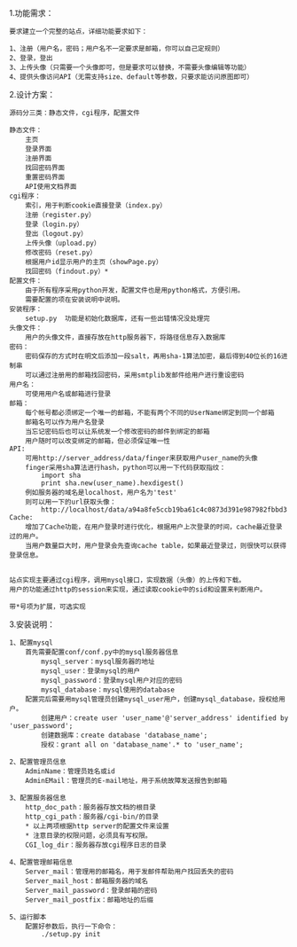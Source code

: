 1.功能需求：

    要求建立一个完整的站点，详细功能要求如下：

    1、注册（用户名，密码；用户名不一定要求是邮箱，你可以自己定规则）
    2、登录，登出
    3、上传头像（只需要一个头像即可，但是要求可以替换，不需要头像编辑等功能）
    4、提供头像访问API（无需支持size、default等参数，只要求能访问原图即可）

2.设计方案：

    源码分三类：静态文件，cgi程序，配置文件

    静态文件：
        主页
        登录界面
        注册界面
        找回密码界面
        重置密码界面
        API使用文档界面
    cgi程序：
        索引，用于判断cookie直接登录（index.py）
        注册（register.py）
        登录（login.py）
        登出（logout.py）
        上传头像（upload.py）
        修改密码（reset.py）
        根据用户id显示用户的主页（showPage.py）
        找回密码（findout.py）*
    配置文件：
        由于所有程序采用python开发，配置文件也是用python格式，方便引用。
        需要配置的项在安装说明中说明。
    安装程序：
        setup.py  功能是初始化数据库，还有一些出错情况没处理完
    头像文件：
        用户的头像文件，直接存放在http服务器下，将路径信息存入数据库
    密码：
        密码保存的方式时在明文后添加一段salt，再用sha-1算法加密，最后得到40位长的16进制串
        可以通过注册用的邮箱找回密码，采用smtplib发邮件给用户进行重设密码
    用户名：
        可使用用户名或邮箱进行登录
    邮箱：
        每个帐号都必须绑定一个唯一的邮箱，不能有两个不同的UserName绑定到同一个邮箱
        邮箱名可以作为用户名登录
        当忘记密码后也可以让系统发一个修改密码的邮件到绑定的邮箱
        用户随时可以改变绑定的邮箱，但必须保证唯一性
    API:
        可用http://server_address/data/finger来获取用户user_name的头像
        finger采用sha算法进行hash，python可以用一下代码获取指纹：
            import sha
            print sha.new(user_name).hexdigest()
        例如服务器的域名是localhost，用户名为'test'
        则可以用一下的url获取头像：
            http://localhost/data/a94a8fe5ccb19ba61c4c0873d391e987982fbbd3
    Cache:
        增加了Cache功能，在用户登录时进行优化，根据用户上次登录的时间，cache最近登录过的用户。
        当用户数量巨大时，用户登录会先查询cache table，如果最近登录过，则很快可以获得登录信息。


    站点实现主要通过cgi程序，调用mysql接口，实现数据（头像）的上传和下载。
    用户的功能通过http的session来实现，通过读取cookie中的sid和设置来判断用户。

    带*号项为扩展，可选实现

3.安装说明：

    1、配置mysql
        首先需要配置conf/conf.py中的mysql服务器信息
            mysql_server：mysql服务器的地址
            mysql_user：登录mysql的用户
            mysql_password：登录mysql用户对应的密码
            mysql_database：mysql使用的database
        配置完后需要用mysql管理员创建mysql_user用户，创建mysql_database，授权给用户。
            创建用户：create user 'user_name'@'server_address' identified by 'user_password';
            创建数据库：create database 'database_name';
            授权：grant all on 'database_name'.* to 'user_name';

    2、配置管理员信息
        AdminName：管理员姓名或id
        AdminEMail：管理员的E-mail地址，用于系统故障发送报告到邮箱

    3、配置服务器信息
        http_doc_path：服务器存放文档的根目录
        http_cgi_path：服务器/cgi-bin/的目录
        * 以上两项根据http server的配置文件来设置
        * 注意目录的权限问题，必须具有写权限。
        CGI_log_dir：服务器存放cgi程序日志的目录

    4、配置管理邮箱信息
        Server_mail：管理用的邮箱名，用于发邮件帮助用户找回丢失的密码
        Server_mail_host：邮箱服务器的域名
        Server_mail_password：登录邮箱的密码
        Server_mail_postfix：邮箱地址的后缀

    5、运行脚本
        配置好参数后，执行一下命令：
            ./setup.py init

